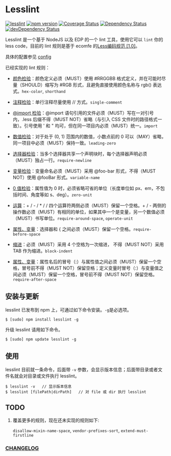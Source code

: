 Lesslint
===

[![lesslint](https://travis-ci.org/ecomfe/node-lesslint.svg?branch=master)](https://travis-ci.org/ecomfe/node-lesslint)
[![npm version](https://badge.fury.io/js/lesslint.svg)](http://badge.fury.io/js/lesslint)
[![Coverage Status](https://img.shields.io/coveralls/ecomfe/node-lesslint.svg?style=flat)](https://coveralls.io/r/ecomfe/node-lesslint)
[![Dependency Status](https://david-dm.org/ecomfe/node-lesslint.png)](https://david-dm.org/ecomfe/node-lesslint)
[![devDependency Status](https://david-dm.org/ecomfe/node-lesslint/dev-status.png)](https://david-dm.org/ecomfe/node-lesslint#info=devDependencies)

Lesslint 是一个基于 NodeJS 以及 EDP 的一个 lint 工具，使用它可以 `lint` 你的 less code，目前的 lint 规则是基于 ecomfe 的[Less编码规范 [1.0]](https://github.com/ecomfe/spec/blob/master/less-code-style.md)。

具体的配置参见 [config](https://github.com/ecomfe/node-lesslint/blob/master/lib/config.js)

已经实现的 lint 规则：

+ [颜色检验](https://github.com/ecomfe/spec/blob/master/less-code-style.md#%E9%A2%9C%E8%89%B2)：颜色定义必须（MUST）使用 #RRGGBB 格式定义，并在可能时尽量（SHOULD）缩写为 #RGB 形式，且避免直接使用颜色名称与 rgb() 表达式。`hex-color`, `shorthand`

+ [注释检验](https://github.com/ecomfe/spec/blob/master/less-code-style.md#%E6%B3%A8%E9%87%8A)：单行注释尽量使用 // 方式。`single-comment`

+ [@import 检验](https://github.com/ecomfe/spec/blob/master/less-code-style.md#import-%E8%AF%AD%E5%8F%A5)：@import 语句引用的文件必须（MUST）写在一对引号内，.less 后缀不得（MUST NOT）省略（与引入 CSS 文件时的路径格式一致）。引号使用 ' 和 " 均可，但在同一项目内必须（MUST）统一。`import`

+ [数值检验](https://github.com/ecomfe/spec/blob/master/less-code-style.md#%E6%95%B0%E5%80%BC)：对于处于 (0, 1) 范围内的数值，小数点前的 0 可以（MAY）省略，同一项目中必须（MUST）保持一致。`leading-zero`

+ [选择器检验](https://github.com/ecomfe/spec/blob/master/less-code-style.md#%E9%80%89%E6%8B%A9%E5%99%A8)：当多个选择器共享一个声明块时，每个选择器声明必须（MUST）独占一行。`require-newline`

+ [变量检验](https://github.com/ecomfe/spec/blob/master/less-code-style.md#%E5%8F%98%E9%87%8F)：变量命名必须（MUST）采用 @foo-bar 形式，不得（MUST NOT）使用 @fooBar 形式。`variable-name`

+ [0 值检验](https://github.com/ecomfe/spec/blob/master/less-code-style.md#0-%E5%80%BC)：属性值为 0 时，必须省略可省的单位（长度单位如 px、em，不包括时间、角度等如 s、deg）。`zero-unit`

+ [运算](https://github.com/ecomfe/spec/blob/master/less-code-style.md#%E8%BF%90%E7%AE%97)：+ / - / * / / 四个运算符两侧必须（MUST）保留一个空格。+ / - 两侧的操作数必须（MUST）有相同的单位，如果其中一个是变量，另一个数值必须（MUST）书写单位。`require-around-space`, `operate-unit`

+ [属性、变量](https://github.com/ecomfe/spec/blob/master/less-code-style.md#%E5%B1%9E%E6%80%A7%E5%8F%98%E9%87%8F)：选择器和 { 之间必须（MUST）保留一个空格。`require-before-space`

+ [缩进](https://github.com/ecomfe/spec/blob/master/less-code-style.md#%E5%B5%8C%E5%A5%97%E5%92%8C%E7%BC%A9%E8%BF%9B)：必须（MUST）采用 4 个空格为一次缩进， 不得（MUST NOT）采用 TAB 作为缩进。`block-indent`

+ [属性、变量](https://github.com/ecomfe/spec/blob/master/less-code-style.md#%E5%B1%9E%E6%80%A7%E5%8F%98%E9%87%8F)：属性名后的冒号（:）与属性值之间必须（MUST）保留一个空格，冒号前不得（MUST NOT）保留空格；定义变量时冒号（:）与变量值之间必须（MUST）保留一个空格，冒号前不得（MUST NOT）保留空格。`require-after-space`

安装与更新
-------

lesslint 已发布到 npm 上，可通过如下命令安装。`-g`是必选项。

    $ [sudo] npm install lesslint -g

升级 lesslint 请用如下命令。

    $ [sudo] npm update lesslint -g
    

使用
------

lesslint 目前就一条命令，后面带 `-v` 参数，会显示版本信息；后面带目录或者文件名就会对目录或文件执行 lesslint。

    $ lesslint -v   // 显示版本信息
    $ lesslint [filePath|dirPath]   // 对 file 或 dir 执行 lesslint


TODO
------

1. 覆盖更多的规则，现在还未实现的规则如下:

   `disallow-mixin-name-space`, `vendor-prefixes-sort`, `extend-must-firstline`


   
### [CHANGELOG](https://github.com/ecomfe/node-lesslint/blob/master/CHANGELOG.md)